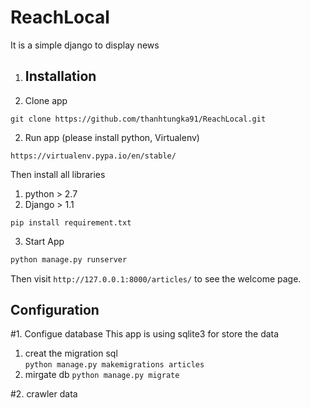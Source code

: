 # ReachLocal
It is a simple django to display news 
1. ## Installation

1. Clone app 
```
git clone https://github.com/thanhtungka91/ReachLocal.git
```
2. Run app (please install python, Virtualenv)  
```
https://virtualenv.pypa.io/en/stable/
```
Then install all libraries 

1. python > 2.7 
2. Django > 1.1 
```
pip install requirement.txt 
```

3. Start App 

```bash
python manage.py runserver
```

Then visit `http://127.0.0.1:8000/articles/` to see the welcome page.

## Configuration
#1. Configue database 
This app is using sqlite3 for store the data 
1. creat the migration sql  
```python manage.py makemigrations articles```
2. mirgate db 
```python manage.py migrate```

#2. crawler data 


